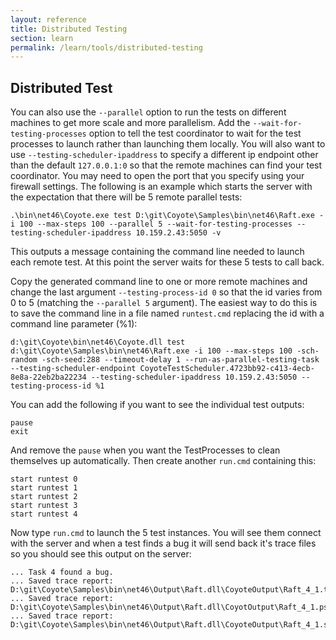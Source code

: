 ```yaml
---
layout: reference
title: Distributed Testing
section: learn
permalink: /learn/tools/distributed-testing
---
```


## Distributed Test

You can also use the `--parallel` option to run the tests on different machines to get more scale and
more parallelism. Add the `--wait-for-testing-processes` option to tell the test coordinator to wait
for the test processes to launch rather than launching them locally. You will also want to use
`--testing-scheduler-ipaddress` to specify a different ip endpoint other than the default `127.0.0.1:0`
so that the remote machines can find your test coordinator. You may need to open the port that you
specify using your firewall settings. The following is an example which starts the server with the
expectation that there will be 5 remote parallel tests:

```
.\bin\net46\Coyote.exe test D:\git\Coyote\Samples\bin\net46\Raft.exe -i 100 --max-steps 100 --parallel 5 --wait-for-testing-processes --testing-scheduler-ipaddress 10.159.2.43:5050 -v
```

This outputs a message containing the command line needed to launch each remote test. At this point
the server waits for these 5 tests to call back.

Copy the generated command line to one or more remote machines and change the last argument
`--testing-process-id 0` so that the id varies from 0 to 5 (matching the `--parallel 5` argument).
The easiest way to do this is to save the command line in a file named `runtest.cmd` replacing the
id with a command line parameter (%1):
```
d:\git\Coyote\bin\net46\Coyote.dll test  d:\git\Coyote\Samples\bin\net46\Raft.exe -i 100 --max-steps 100 -sch-random -sch-seed:288 --timeout-delay 1 --run-as-parallel-testing-task --testing-scheduler-endpoint CoyoteTestScheduler.4723bb92-c413-4ecb-8e8a-22eb2ba22234 --testing-scheduler-ipaddress 10.159.2.43:5050 --testing-process-id %1
```

You can add the following if you want to see the individual test outputs:
```
pause
exit
```
And remove the `pause` when you want the TestProcesses to clean themselves up automatically. Then
create another `run.cmd` containing this:
```
start runtest 0
start runtest 1
start runtest 2
start runtest 3
start runtest 4
```

Now type `run.cmd` to launch the 5 test instances. You will see them connect with the server and
when a test finds a bug it will send back it's trace files so you should see this output on the
server:

```
... Task 4 found a bug.
... Saved trace report: D:\git\Coyote\Samples\bin\net46\Output\Raft.dll\CoyoteOutput\Raft_4_1.txt
... Saved trace report: D:\git\Coyote\Samples\bin\net46\Output\Raft.dll\CoyotOutput\Raft_4_1.pstrace
... Saved trace report: D:\git\Coyote\Samples\bin\net46\Output\Raft.dll\CoyoteOutput\Raft_4_1.schedule
```